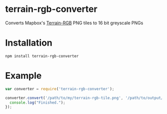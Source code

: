 # terrain-rgb-converter
Converts Mapbox's [Terrain-RGB](https://docs.mapbox.com/help/troubleshooting/access-elevation-data/) PNG tiles to 16 bit greyscale PNGs

# Installation

`npm install terrain-rgb-converter`


# Example
```javascript
var converter = require('terrain-rgb-converter');

converter.convert('/path/to/my/terrain-rgb-tile.png', '/path/to/output/16bit.png', function() {
  console.log("Finished.");
});
```
